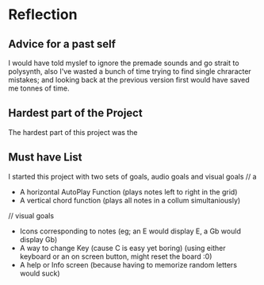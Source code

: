 # Reflection

 ## Advice for a past self
  I would have told myslef to ignore the premade sounds and go strait to polysynth, also I've wasted a bunch of time trying to find single chraracter mistakes; and looking back at the previous version first would have saved me tonnes of time.
 ## Hardest part of the Project
   The hardest part of this project was the 
 ## Must have List 
 I started this project with two sets of goals, audio goals and visual goals
 // a
  - A horizontal AutoPlay Function 
     (plays notes left to right in the grid)
  - A vertical chord function 
     (plays all notes in a collum simultaniously)
     
 // visual goals
  - Icons corresponding to notes
     (eg; an E would display E, a Gb would display Gb)
  - A way to change Key (cause C is easy yet boring)
     (using either keyboard or an on screen button, might reset the board :0) 
  - A help or Info screen
     (because having to memorize random letters would suck)





